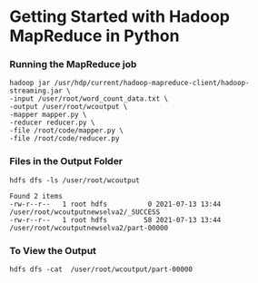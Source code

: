 # Getting Started with Hadoop MapReduce in Python

### Running the MapReduce job
```
hadoop jar /usr/hdp/current/hadoop-mapreduce-client/hadoop-streaming.jar \
-input /user/root/word_count_data.txt \
-output /user/root/wcoutput \
-mapper mapper.py \
-reducer reducer.py \
-file /root/code/mapper.py \
-file /root/code/reducer.py
```

### Files in the Output Folder
```
hdfs dfs -ls /user/root/wcoutput
```

`Found 2 items` <br />
`-rw-r--r--   1 root hdfs          0 2021-07-13 13:44 /user/root/wcoutputnewselva2/_SUCCESS` <br />
`-rw-r--r--   1 root hdfs         58 2021-07-13 13:44 /user/root/wcoutputnewselva2/part-00000` <br />


### To View the Output
```
hdfs dfs -cat  /user/root/wcoutput/part-00000
```
